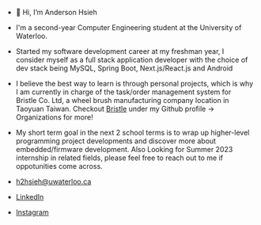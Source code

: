 - 👋 Hi, I’m Anderson Hsieh
- I'm a second-year Computer Engineering student at the University of Waterloo.
- Started my software development career at my freshman year, I consider myself as a full stack application developer with the choice of dev stack being MySQL, Spring Boot, Next.js/React.js and Android
- I believe the best way to learn is through personal projects, which is why I am currently in charge of the task/order management system for Bristle Co. Ltd, a wheel brush manufacturing company location in Taoyuan Taiwan. Checkout [Bristle](https://github.com/Bristle-Co) under my Github profile -> Organizations for more!
- My short term goal in the next 2 school terms is to wrap up higher-level programming project developments and discover more about embedded/firmware development. Also Looking for Summer 2023 internship in related fields, please feel free to reach out to me if oppotunities come across.

- h2hsieh@uwaterloo.ca 
- [LinkedIn](https://www.linkedin.com/in/anderson-hsieh-6003a41ba/) 
- [Instagram](https://www.instagram.com/anderson_hsieh_/)
